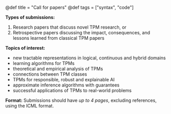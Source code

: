 @def title = "Call for papers"
@def tags = ["syntax", "code"]

**Types of submissions:**

1) Research papers that discuss novel TPM research, or 
2) Retrospective papers discussing the impact, consequences, and lessons learned from classical TPM papers

**Topics of interest:**

* new tractable representations in logical, continuous and hybrid domains
* learning algorithms for TPMs
* theoretical and empirical analysis of TPMs
* connections between TPM classes
* TPMs for responsible, robust and explainable AI
* approximate inference algorithms with guarantees
* successful applications of TPMs to real-world problems

**Format:**
Submissions should have _up to 4 pages_, excluding references, using the ICML format.